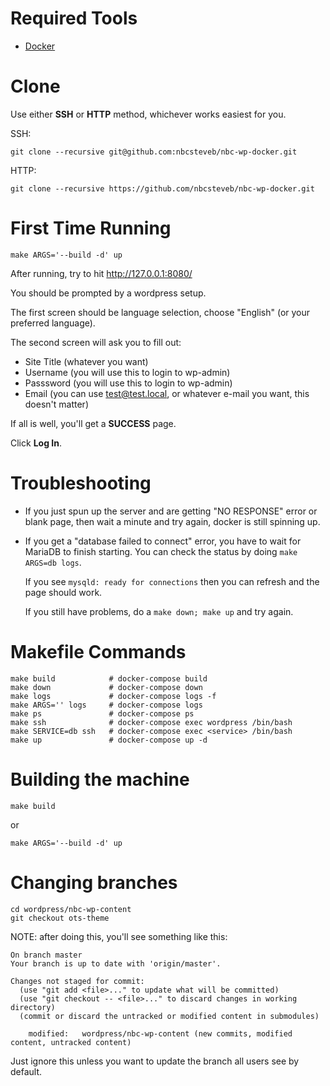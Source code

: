 # Required Tools

- [Docker](https://www.docker.com/get-started)

# Clone

Use either **SSH** or **HTTP** method, whichever works easiest for you.

SSH:

```
git clone --recursive git@github.com:nbcsteveb/nbc-wp-docker.git
```

HTTP:

```
git clone --recursive https://github.com/nbcsteveb/nbc-wp-docker.git
```

# First Time Running

```
make ARGS='--build -d' up
```

After running, try to hit http://127.0.0.1:8080/

You should be prompted by a wordpress setup.

The first screen should be language selection, choose "English" (or your preferred language).

The second screen will ask you to fill out:

- Site Title (whatever you want)
- Username (you will use this to login to wp-admin)
- Passsword (you will use this to login to wp-admin)
- Email (you can use test@test.local, or whatever e-mail you want, this doesn't matter)

If all is well, you'll get a **SUCCESS** page.

Click **Log In**.

# Troubleshooting

- If you just spun up the server and are getting "NO RESPONSE" error or blank page, then wait a minute and try again, docker is still spinning up.

- If you get a "database failed to connect" error, you have to wait for MariaDB to finish starting.
  You can check the status by doing `make ARGS=db logs`.

  If you see `mysqld: ready for connections` then you can refresh and the page should work.

  If you still have problems, do a `make down; make up` and try again.

# Makefile Commands

```
make build            # docker-compose build
make down             # docker-compose down
make logs             # docker-compose logs -f
make ARGS='' logs     # docker-compose logs
make ps               # docker-compose ps
make ssh              # docker-compose exec wordpress /bin/bash
make SERVICE=db ssh   # docker-compose exec <service> /bin/bash
make up               # docker-compose up -d
```

# Building the machine

```
make build
```

or

```
make ARGS='--build -d' up
```


# Changing branches

```
cd wordpress/nbc-wp-content
git checkout ots-theme
```

NOTE: after doing this, you'll see something like this:

```
On branch master
Your branch is up to date with 'origin/master'.

Changes not staged for commit:
  (use "git add <file>..." to update what will be committed)
  (use "git checkout -- <file>..." to discard changes in working directory)
  (commit or discard the untracked or modified content in submodules)

	modified:   wordpress/nbc-wp-content (new commits, modified content, untracked content)
```

Just ignore this unless you want to update the branch all users see by default.